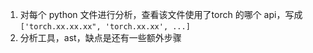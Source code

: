 
1. 对每个 python 文件进行分析，查看该文件使用了torch 的哪个 api，写成 `['torch.xx.xx.xx", 'torch.xx.xx', ...]`
2. 分析工具，ast，缺点是还有一些额外步骤